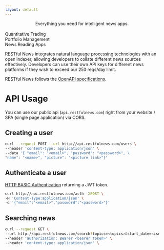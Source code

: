 ```yaml
---
layout: default
---
```


<center><span class="site-title">Everything you need for intelligent news apps.</span></center><br>

<div class="services-block">
    <div class="member trading">
        <span>Quantitative Trading</span>
    </div>
    <div class="member portfolio">
        <span>Portfolio Management</span>
    </div>
    <div class="member reading">
        <span>News Reading Apps</span>
    </div>
</div>

RESTful News integrates natural language processing technologies with an open indexer, allowing developers to collate different news sources effectively. Developers can use their own API keys for different news platforms if they wish to exceed our 250 reqs/day limit.

RESTful News follows the [OpenAPI specifications](https://swagger.io/docs/specification/about/).

# API Usage

You can use our public api (`api.restfulnews.com`) right from your website / SPA (single page application) via CORS.
## Creating a user
```bash
curl --request POST --url http://api.restfulnews.com/users \
--header 'content-type: application/json' \
--data '{ "email": "<email>", "password": "<password>", \
"name": "<name>", "picture": "<picture link>"}'
```
## Authenticate a user
[HTTP BASIC Authentication](https://developer.mozilla.org/en-US/docs/Web/HTTP/Authentication#Basic_authentication_scheme) returning a JWT token.
```bash
curl http://api.restfulnews.com/auth -XPOST \
-H 'Content-Type:application/json' \
-d '{"email":"<email>","password":"<password>"}'
```
## Searching news
```bash
curl --request GET \
--url http://api.restfulnews.com/search?topics=<topics>&start_date=<iso_time>&end_date=<iso_time> \
--header 'authorization: Bearer <bearer token>' \
--header 'content-type: application/json' \
```
